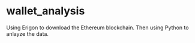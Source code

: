 # wallet_analysis
Using Erigon to download the Ethereum blockchain. Then using Python to anlayze the data.
